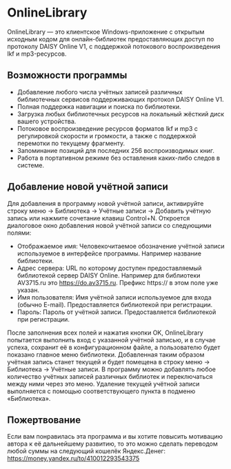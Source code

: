 # OnlineLibrary

OnlineLibrary — это клиентское Windows-приложение с открытым исходным кодом для онлайн-библиотек предоставляющих доступ по протоколу DAISY Online V1, с поддержкой потокового воспроизведения lkf и mp3-ресурсов.

## Возможности программы

* Добавление любого числа учётных записей различных библиотечных сервисов поддерживающих протокол DAISY Online V1.
* Полная поддержка навигации и поиска по библиотеки.
* Загрузка любых библиотечных ресурсов на локальный жёсткий диск вашего устройства.
* Потоковое воспроизведение ресурсов форматов lkf и mp3 с регулировкой скорости и громкости, а также с поддержкой перемотки по текущему фрагменту.
* Запоминание позиций для последних 256 воспроизводимых книг.
* Работа в портативном режиме без оставления каких-либо следов в системе.

## Добавление новой учётной записи

Для добавления в программу новой учётной записи, активируйте строку меню → Библиотека → Учётные записи → Добавить учётную запись или нажмите сочетание клавиш Control+N.
Откроется диалоговое окно добавления новой учётной записи со следующими полями:
* Отображаемое имя: Человекочитаемое обозначение учётной записи используемое в интерфейсе программы. Например название библиотеки.
* Адрес сервера: URL по которому доступен предоставляемый библиотекой сервер DAISY Online. Например для библиотеки AV3715.ru это https://do.av3715.ru. Префикс https:// в этом поле уже указан.
* Имя пользователя: Имя учётной записи используемое для входа (обычно E-mail). Предоставляется библиотекой при регистрации.
* Пароль: Пароль от учётной записи. Предоставляется библиотекой при регистрации.

После заполнения всех полей и нажатия кнопки OK, OnlineLibrary попытается выполнить вход с указанной учётной записью, и в случае успеха, сохранит её в конфигурационном файле, а пользователю будет показано главное меню библиотеки.
Добавленная таким образом учётная запись станет текущей и будет помещена в строку меню → Библиотека → Учётные записи.
В программу можно добавлять любое количество учётных записей различных библиотек и переключаться между ними через это меню.
Удаление текущей учётной записи выполняется с помощью соответствующего пункта в подменю «Библиотека».

## Пожертвование
Если вам понравилась эта программа и вы хотите повысить мотивацию автора к её дальнейшему развитию, то это можно сделать переводом любой суммы на следующий кошелёк Яндекс.Денег:
https://money.yandex.ru/to/410012293543375
